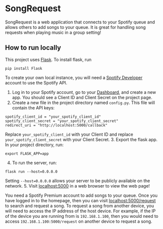# SongRequest

SongRequest is a web application that connects to your Spotify queue and allows others to add songs to your queue. It is great for handling song requests when playing music in a group setting!

## How to run locally
This project uses [Flask](https://developer.spotify.com/). To install flask, run
```
pip install Flask
```
To create your own local instance, you will need a [Spotify Developer](https://developer.spotify.com/dashboard/) account to use the Spotify API.

1. Log in to your Spotify account, go to your [Dashboard](https://developer.spotify.com/dashboard/applications), and create a new app. You should see a Client ID and Client Secret on the project page.
2. Create a new file in the project directory named `config.py`. This file will contain the API keys:
```
spotify_client_id = "your_spotify_client_id"
spotify_client_secret = "your_spotify_client_secret"
redirect_uri = "http://localhost:5000/callback"
```
Replace `your_spotify_client_id` with your Client ID and replace `your_spotify_client_secret` with your Client Secret.
3. Export the flask app. In your project directory, run:
```
export FLASK_APP=app
```
4. To run the server, run:
```
flask run --host=0.0.0.0
```
Setting `--host=0.0.0.0` allows your server to be publicly available on the network.
5. Visit [localhost:5000](http://localhost:5000) in a web browser to view the web page!

You need a Spotify Premium account to add songs to your queue. Once you have logged in to the homepage, then you can visit [localhost:5000/request](http://localhost:5000/request) to search and request a song. To request a song from another device, you will need to access the IP address of the host device. For example, if the IP of the device you are running from is `192.168.1.100`, then you would need to access `192.168.1.100:5000/request` on another device to request a song.
